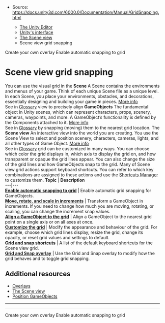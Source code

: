 * Source: https://docs.unity3d.com/6000.0/Documentation/Manual/GridSnapping.html

  * [The Unity Editor](https://docs.unity3d.com/6000.0/Documentation/Manual/unity-editor.html)
  * [Unity's interface](https://docs.unity3d.com/6000.0/Documentation/Manual/UsingTheEditor.html)
  * [The Scene view](https://docs.unity3d.com/6000.0/Documentation/Manual/UsingTheSceneView.html)
  * Scene view grid snapping


[](https://docs.unity3d.com/6000.0/Documentation/Manual/overlays-custom.html)
Create your own overlay
[](https://docs.unity3d.com/6000.0/Documentation/Manual/GridSnap.html)
Enable automatic snapping to grid
# Scene view grid snapping
You can use the visual grid in the **Scene** A Scene contains the environments and menus of your game. Think of each unique Scene file as a unique level. In each Scene, you place your environments, obstacles, and decorations, essentially designing and building your game in pieces. [More info](https://docs.unity3d.com/6000.0/Documentation/Manual/CreatingScenes.html)  
See in [Glossary](https://docs.unity3d.com/6000.0/Documentation/Manual/Glossary.html#Scene) view to precisely align **GameObjects** The fundamental object in Unity scenes, which can represent characters, props, scenery, cameras, waypoints, and more. A GameObject’s functionality is defined by the Components attached to it. [More info](https://docs.unity3d.com/6000.0/Documentation/Manual/class-GameObject.html)  
See in [Glossary](https://docs.unity3d.com/6000.0/Documentation/Manual/Glossary.html#GameObject) by snapping (moving) them to the nearest grid location.
The **Scene view** An interactive view into the world you are creating. You use the Scene View to select and position scenery, characters, cameras, lights, and all other types of Game Object. [More info](https://docs.unity3d.com/6000.0/Documentation/Manual/UsingTheSceneView.html)  
See in [Glossary](https://docs.unity3d.com/6000.0/Documentation/Manual/Glossary.html#SceneView) grid can be customized in many ways. You can choose which color the grid displays in, which axis to display the grid on, and how transparent or opaque the grid lines appear. You can also change the size of the grid lines and how GameObjects snap to the grid.
Many of Scene view grid actions support keyboard shortcuts. You can refer to which key combinations are assigned to these actions and use the [Shortcuts Manager](https://docs.unity3d.com/6000.0/Documentation/Manual/ShortcutsManager.html) to customize them.
**Topic** | **Description**  
---|---  
**[Enable automatic snapping to grid](https://docs.unity3d.com/6000.0/Documentation/Manual/GridSnap.html)** | Enable automatic grid snapping for GameObjects.  
**[Move, rotate, and scale in increments](https://docs.unity3d.com/6000.0/Documentation/Manual/SnapIncrements.html)** | Transform a GameObject in increments. If you need to change how much you are moving, rotating, or scaling, you can change the increment snap values.  
**[Align a GameObject to the grid](https://docs.unity3d.com/6000.0/Documentation/Manual/GridAlign.html)** | Align a GameObject to the nearest grid point on a single axis or on all axes at once.  
**[Customize the grid](https://docs.unity3d.com/6000.0/Documentation/Manual/CustomizeGrid.html)** | Modify the appearance and behaviour of the grid. For example, choose which grid lines display, resize the grid, change its opacity, or reset grid values and settings to default.  
**[Grid and snap shortcuts](https://docs.unity3d.com/6000.0/Documentation/Manual/GridShortcuts.html)** | A list of the default keyboard shortcuts for the Scene view grid.  
**[Grid and Snap overlay](https://docs.unity3d.com/6000.0/Documentation/Manual/GridAndSnapOverlay.html)** | Use the Grid and Snap overlay to modify how the grid behaves and to toggle grid snapping.  
## Additional resources
  * [Overlays](https://docs.unity3d.com/6000.0/Documentation/Manual/overlays.html)
  * [The Scene view](https://docs.unity3d.com/6000.0/Documentation/Manual/UsingTheSceneView.html)
  * [Position GameObjects](https://docs.unity3d.com/6000.0/Documentation/Manual/PositioningGameObjects.html)


* * *
* * *
[](https://docs.unity3d.com/6000.0/Documentation/Manual/overlays-custom.html)
Create your own overlay
[](https://docs.unity3d.com/6000.0/Documentation/Manual/GridSnap.html)
Enable automatic snapping to grid
